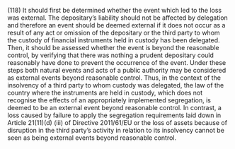 (118) It should first be determined whether the event which led to the loss was external. The depositary’s liability should not be affected by delegation and therefore an event should be deemed external if it does not occur as a result of any act or omission of the depositary or the third party to whom the custody of financial instruments held in custody has been delegated. Then, it should be assessed whether the event is beyond the reasonable control, by verifying that there was nothing a prudent depositary could reasonably have done to prevent the occurrence of the event. Under these steps both natural events and acts of a public authority may be considered as external events beyond reasonable control. Thus, in the context of the insolvency of a third party to whom custody was delegated, the law of the country where the instruments are held in custody, which does not recognise the effects of an appropriately implemented segregation, is deemed to be an external event beyond reasonable control. In contrast, a loss caused by failure to apply the segregation requirements laid down in Article 21(11)(d) (iii) of Directive 2011/61/EU or the loss of assets because of disruption in the third party’s activity in relation to its insolvency cannot be seen as being external events beyond reasonable control.